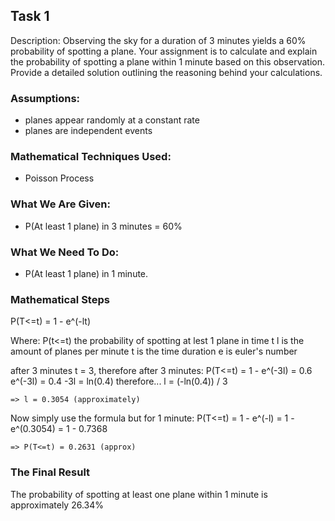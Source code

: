 ## Task 1
Description: Observing the sky for a duration of 3 minutes yields a 60% probability of spotting a plane. Your assignment is to calculate and explain the probability of spotting a plane within 1 minute based on this observation. Provide a detailed solution outlining the reasoning behind your calculations.

### Assumptions:
- planes appear randomly at a constant rate
- planes are independent events

### Mathematical Techniques Used:
- Poisson Process

### What We Are Given:
- P(At least 1 plane) in 3 minutes = 60%

### What We Need To Do:
- P(At least 1 plane) in 1 minute.

### Mathematical Steps

P(T<=t) = 1 - e^(-lt)

Where: 
    P(t<=t) the probability of spotting at lest 1 plane in time t
    l is the amount of planes per minute
    t is the time duration
    e is euler's number

after 3 minutes t = 3, therefore after 3 minutes:
    P(T<=t) = 1 - e^(-3l) = 0.6
    e^(-3l) = 0.4
    -3l = ln(0.4)
    therefore...
    l = (-ln(0.4)) / 3

    => l = 0.3054 (approximately)

Now simply use the formula but for 1 minute:
    P(T<=t) = 1 - e^(-l)
            = 1 - e^(0.3054)
            = 1 - 0.7368

    => P(T<=t) = 0.2631 (approx)

### The Final Result

The probability of spotting at least one plane within 1 minute is approximately 26.34%
